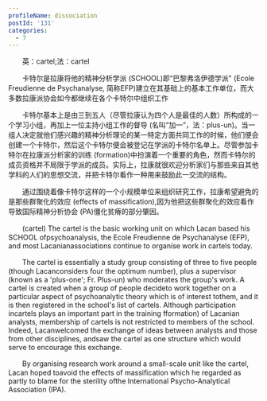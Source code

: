 ```yaml
---
profileName: dissociation
postId: '131'
categories:
  - 7
---
```

‌‌‌‌　　英：cartel;法：cartel


‌‌‌‌　　卡特尔是拉康将他的精神分析学派 (SCHOOL)即“巴黎弗洛伊德学派" (Ecole Freudienne de Psychanalyse, 简称EFP)建立在其基础上的基本工作单位，而大多数拉康派协会如今都继续在各个卡特尔中组织工作

‌‌‌‌　　卡特尔基本上是由三到五人（尽管拉康认为四个人是最佳的人数）所构成的一个学习小组，再加上一位主持小组工作的督导 (名叫“加一”，法：plus-un)。当一组人决定就他们感兴趣的精神分析理论的某一特定方面共同工作的时候，他们便会创建一个卡特尔，然后这个卡特尔便会被登记在学派的卡特尔名单上。尽管参加卡特尔在拉康派分析家的训练 (formation)中扮演着一个重要的角色，然而卡特尔的成员资格并不局限于学派的成员。实际上，拉康就很欢迎分析家们与那些来自其他学科的人们的思想交流，并把卡特尔看作一种用来鼓励此一交流的结构。

‌‌‌‌　　通过围绕着像卡特尔这样的一个小规模单位来组织研究工作，拉康希望避免的是那些群聚化的效应 (effects of massification),因为他把这些群聚化的效应看作导致国际精神分析协会 (PA)僵化贫瘠的部分肇因。


‌‌‌‌　　(cartel) The cartel is the basic working unit on which Lacan based his SCHOOL ofpsychoanalysis, the Ecole Freudienne de Psychanalyse (EFP), and most Lacanianassociations continue to organise work in cartels today.

‌‌‌‌　　The cartel is essentially a study group consisting of three to five people (though Lacanconsiders four the optimum number), plus a supervisor (known as a 'plus-one'; Fr. Plus-un) who moderates the group's work. A cartel is created when a group of people decideto work together on a particular aspect of psychoanalytic theory which is of interest tothem, and it is then registered in the school's list of cartels. Although participation incartels plays an important part in the training fformation) of Lacanian analysts, membership of cartels is not restricted to members of the school. Indeed, Lacanwelcomed the exchange of ideas between analysts and those from other disciplines, andsaw the cartel as one structure which would serve to encourage this exchange.

‌‌‌‌　　By organising research work around a small-scale unit like the cartel, Lacan hoped toavoid the effects of massification which he regarded as partly to blame for the sterility ofthe International Psycho-Analytical Association (IPA).

